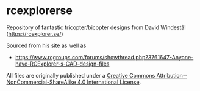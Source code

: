 # rcexplorerse
Repository of fantastic tricopter/bicopter designs from David Windestål (https://rcexplorer.se/)

Sourced from his site as well as 
* https://www.rcgroups.com/forums/showthread.php?3761647-Anyone-have-RCExplorer-s-CAD-design-files

All files are originally published under a [Creative Commons Attribution-­NonCommercial-­ShareAlike 4.0
International License](http://www.google.com/url?q=http%3A%2F%2Fcreativecommons.org%2Flicenses%2Fby-nc-sa%2F4.0%2F&sa=D&sntz=1&usg=AFQjCNE9e-59l2KxXFzt4aXxJ0TXgTLvVw).


